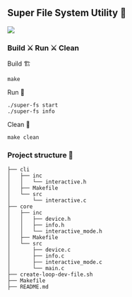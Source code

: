 ## Super File System Utility 🤠

![](https://i.pinimg.com/564x/25/1f/7a/251f7a7750a8c0e148098b254bded227.jpg)


### Build ⚔️ Run ⚔️ Clean

Build 🏗️
```shell
make
```

Run 🏃
```shell
./super-fs start
./super-fs info
```

Clean 🧹
```shell
make clean
```

### Project structure 🧱

```text
├── cli
│   ├── inc
│   │   └── interactive.h
│   ├── Makefile
│   └── src
│       └── interactive.c
├── core
│   ├── inc
│   │   ├── device.h
│   │   ├── info.h
│   │   └── interactive_mode.h
│   ├── Makefile
│   └── src
│       ├── device.c
│       ├── info.c
│       ├── interactive_mode.c
│       └── main.c
├── create-loop-dev-file.sh
├── Makefile
├── README.md
```
